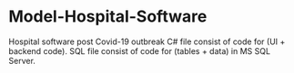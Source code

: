 # Model-Hospital-Software
Hospital software post Covid-19 outbreak
C# file consist of code for (UI + backend code).
SQL file consist of code for (tables + data) in MS SQL Server.
